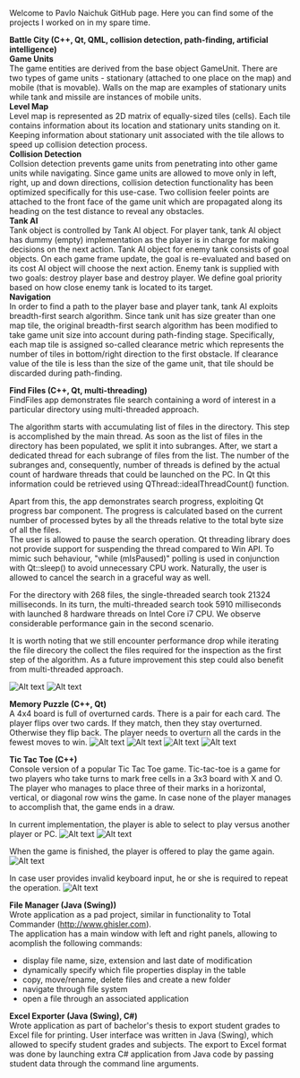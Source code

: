 Welcome to Pavlo Naichuk GitHub page. Here you can find some of the projects I worked on in my spare time. 

<b>Battle City (C++, Qt, QML, collision detection, path-finding, artificial intelligence)</b>  
<b>Game Units</b>  
The game entities are derived from the base object GameUnit. There are two types of game units - stationary (attached to one place on the map) and mobile (that is movable). Walls on the map are examples of stationary units while tank and missile are instances of mobile units.  
<b>Level Map</b>  
Level map is represented as 2D matrix of equally-sized tiles (cells). Each tile contains information about its location and stationary units standing on it. Keeping information about stationary unit associated with the tile allows to speed up collision detection process.  
<b>Collision Detection</b>  
Collsion detection prevents game units from penetrating into other game units while navigating. Since game units are allowed to move only in left, right, up and down directions, collision detection functionality has been optimized specifically for this use-case. Two collision feeler points are attached to the front face of the game unit which are propagated along its heading on the test distance to reveal any obstacles.  
<b>Tank AI</b>  
Tank object is controlled by Tank AI object. For player tank, tank AI object has dummy (empty) implementation as the player is in charge for making decisions on the next action. Tank AI object for enemy tank consists of goal objects. On each game frame update, the goal is re-evaluated and based on its cost AI object will choose the next action. Enemy tank is supplied with two goals: destroy player base and destroy player. We define goal priority based on how close enemy tank is located to its target.  
<b>Navigation</b>  
In order to find a path to the player base and player tank, tank AI exploits breadth-first search algorithm. Since tank unit has size greater than one map tile, the original breadth-first search algorithm has been modified to take game unit size into account during path-finding stage. Specifically, each map tile is assigned so-called clearance metric which represents the number of tiles in bottom/right direction to the first obstacle. If clearance value of the tile is less than the size of the game unit, that tile should be discarded during path-finding.  

<b>Find Files (C++, Qt, multi-threading)</b>   
FindFiles app demonstrates file search containing a word of interest in a particular directory using multi-threaded approach.

The algorithm starts with accumulating list of files in the directory. This step is accomplished by the main thread. As soon as the list of files in the directory has been populated, we split it into subranges. After, we start a dedicated thread for each subrange of files from the list. The number of the subranges and, consequently, number of threads is defined by the actual count of hardware threads that could be launched on the PC. In Qt this information could be retrieved using QThread::idealThreadCount() function.  

Apart from this, the app demonstrates search progress, exploiting Qt progress bar component. The progress is calculated based on the current number of processed bytes by all the threads relative to the total byte size of all the files.   
The user is allowed to pause the search operation. Qt threading library does not provide support for suspending the thread compared to Win API. To mimic such behaviour, "while (mIsPaused)" polling is used in conjunction with Qt::sleep() to avoid unnecessary CPU work. 
Naturally, the user is allowed to cancel the search in a graceful way as well.   

For the directory with 268 files, the single-threaded search took 21324 milliseconds. In its turn, the multi-threaded search took 5910 milliseconds with launched 8 hardware threads on Intel Core i7 CPU. We observe considerable performance gain in the second scenario. 

It is worth noting that we still encounter performance drop while iterating the file direcory
the collect the files required for the inspection as the first step of the algorithm. As a future improvement this step could
also benefit from multi-threaded approach.

![Alt text](/Images/FindFiles/FoundFiles.jpg?raw=true "")
![Alt text](/Images/FindFiles/Cancel.jpg?raw=true "")

<b>Memory Puzzle (C++, Qt)</b>  
A 4x4 board is full of overturned cards. There is a pair for each card. The player flips over two cards. If they match, then they stay overturned. Otherwise they flip back. The player needs to overturn all the cards in the fewest moves to win.
![Alt text](/Images/MemoryPuzzle/GameStart.jpg?raw=true "")
![Alt text](/Images/MemoryPuzzle/OpenedCards.jpg?raw=true "")
![Alt text](/Images/MemoryPuzzle/LevelCompleted.jpg?raw=true "")
![Alt text](/Images/MemoryPuzzle/Help.jpg?raw=true "")

<b>Tic Tac Toe (C++)</b>  
Console version of a popular Tic Tac Toe game. Tic-tac-toe is a game for two players who take turns to mark free cells in a 3x3 board with X and O. The player who manages to place three of their marks in a horizontal, vertical, or diagonal row wins the game. In case none of the player manages to accomplish that, the game ends in a draw.  

In current implementation, the player is able to select to play versus another player or PC.
![Alt text](/Images/TicTacToe/PlayerVsPlayer.jpg?raw=true "")
![Alt text](/Images/TicTacToe/PlayerVsPC.jpg?raw=true "")

When the game is finished, the player is offered to play the game again.
![Alt text](/Images/TicTacToe/Restart.jpg?raw=true "")

In case user provides invalid keyboard input, he or she is required to repeat the operation.
![Alt text](/Images/TicTacToe/Error.jpg?raw=true "")

<b>File Manager (Java (Swing))</b>  
Wrote application as a pad project, similar in functionality to Total Commander (http://www.ghisler.com).  
The application has a main window with left and right panels, allowing to acomplish the following commands:
- display file name, size, extension and last date of modification
- dynamically specify which file properties display in the table
- copy, move/rename, delete files and create a new folder
- navigate through file system
- open a file through an associated application

<b>Excel Exporter (Java (Swing), C#)</b>   
Wrote application as part of bachelor's thesis to export student grades to Excel file for printing. User interface was written in Java (Swing), which allowed to specify student grades and subjects. The export to Excel format was done by launching extra C# application from Java code by passing student data through the command line arguments.
  
